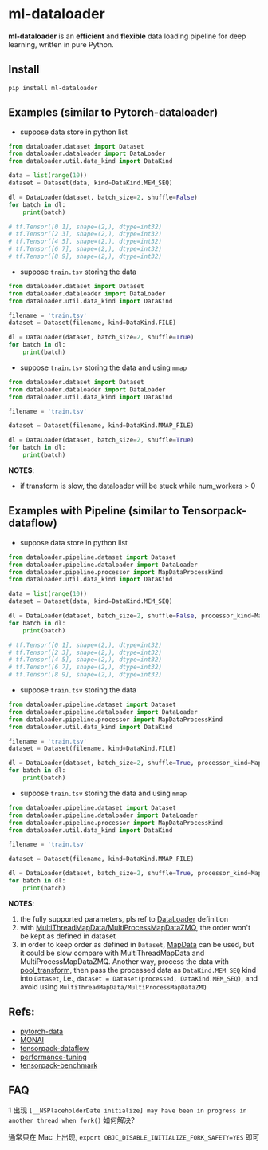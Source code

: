 # ml-dataloader

**ml-dataloader** is an **efficient** and **flexible** data loading pipeline for deep learning, written in pure Python.


## Install

`pip install ml-dataloader`


## Examples (similar to Pytorch-dataloader)

- suppose data store in python list

```python
from dataloader.dataset import Dataset
from dataloader.dataloader import DataLoader
from dataloader.util.data_kind import DataKind

data = list(range(10))
dataset = Dataset(data, kind=DataKind.MEM_SEQ)

dl = DataLoader(dataset, batch_size=2, shuffle=False)
for batch in dl:
    print(batch)

# tf.Tensor([0 1], shape=(2,), dtype=int32)
# tf.Tensor([2 3], shape=(2,), dtype=int32)
# tf.Tensor([4 5], shape=(2,), dtype=int32)
# tf.Tensor([6 7], shape=(2,), dtype=int32)
# tf.Tensor([8 9], shape=(2,), dtype=int32)
```

- suppose `train.tsv` storing the data

```python
from dataloader.dataset import Dataset
from dataloader.dataloader import DataLoader
from dataloader.util.data_kind import DataKind

filename = 'train.tsv'
dataset = Dataset(filename, kind=DataKind.FILE)

dl = DataLoader(dataset, batch_size=2, shuffle=True)
for batch in dl:
    print(batch)
```

- suppose `train.tsv` storing the data and using `mmap`

```python
from dataloader.dataset import Dataset
from dataloader.dataloader import DataLoader
from dataloader.util.data_kind import DataKind

filename = 'train.tsv'

dataset = Dataset(filename, kind=DataKind.MMAP_FILE)

dl = DataLoader(dataset, batch_size=2, shuffle=True)
for batch in dl:
    print(batch)
```

**NOTES**:

- if transform is slow, the dataloader will be stuck while num_workers > 0


## Examples with Pipeline (similar to Tensorpack-dataflow)

- suppose data store in python list

```python
from dataloader.pipeline.dataset import Dataset
from dataloader.pipeline.dataloader import DataLoader
from dataloader.pipeline.processor import MapDataProcessKind
from dataloader.util.data_kind import DataKind

data = list(range(10))
dataset = Dataset(data, kind=DataKind.MEM_SEQ)

dl = DataLoader(dataset, batch_size=2, shuffle=False, processor_kind=MapDataProcessKind.NORMAL)
for batch in dl:
    print(batch)

# tf.Tensor([0 1], shape=(2,), dtype=int32)
# tf.Tensor([2 3], shape=(2,), dtype=int32)
# tf.Tensor([4 5], shape=(2,), dtype=int32)
# tf.Tensor([6 7], shape=(2,), dtype=int32)
# tf.Tensor([8 9], shape=(2,), dtype=int32)
```

- suppose `train.tsv` storing the data

```python
from dataloader.pipeline.dataset import Dataset
from dataloader.pipeline.dataloader import DataLoader
from dataloader.pipeline.processor import MapDataProcessKind
from dataloader.util.data_kind import DataKind

filename = 'train.tsv'
dataset = Dataset(filename, kind=DataKind.FILE)

dl = DataLoader(dataset, batch_size=2, shuffle=True, processor_kind=MapDataProcessKind.MULTI_PROCESS, num_procs=20)
for batch in dl:
    print(batch)
```

- suppose `train.tsv` storing the data and using `mmap`

```python
from dataloader.pipeline.dataset import Dataset
from dataloader.pipeline.dataloader import DataLoader
from dataloader.pipeline.processor import MapDataProcessKind
from dataloader.util.data_kind import DataKind

filename = 'train.tsv'

dataset = Dataset(filename, kind=DataKind.MMAP_FILE)

dl = DataLoader(dataset, batch_size=2, shuffle=True, processor_kind=MapDataProcessKind.MULTI_PROCESS, num_procs=20)
for batch in dl:
    print(batch)
```

**NOTES**:

1. the fully supported parameters, pls ref to [DataLoader](https://github.com/ericxsun/ml-dataloader/blob/main/dataloader/dataloader.py) definition
2. with [MultiThreadMapData/MultiProcessMapDataZMQ](https://github.com/ericxsun/ml-dataloader/blob/main/dataloader/pipeline/processor.py), the order won't be kept as defined in dataset
3. in order to keep order as defined in `Dataset`, [MapData](https://github.com/ericxsun/ml-dataloader/blob/main/dataloader/pipeline/processor.py) can be used, but it could be slow compare with MultiThreadMapData and MultiProcessMapDataZMQ. Another way, process the data with [pool_transform](https://github.com/ericxsun/ml-dataloader/blob/main/dataloader/transform/misc.py), then pass the processed data as `DataKind.MEM_SEQ` kind into `Dataset`, i.e., `dataset = Dataset(processed, DataKind.MEM_SEQ)`, and avoid using `MultiThreadMapData/MultiProcessMapDataZMQ` 

## Refs:

- [pytorch-data](https://github.com/pytorch/pytorch/tree/master/torch/utils/data)
- [MONAI](https://github.com/Project-MONAI/MONAI)
- [tensorpack-dataflow](https://github.com/tensorpack/dataflow)
- [performance-tuning](https://github.com/tensorpack/tensorpack/blob/master/docs/tutorial/performance-tuning.md)
- [tensorpack-benchmark](https://github.com/tensorpack/benchmarks/blob/master/ResNet-Horovod/imagenet-resnet-horovod.py)

## FAQ

1 出现 `[__NSPlaceholderDate initialize] may have been in progress in another thread when fork()` 如何解决?

  通常只在 Mac 上出现, `export OBJC_DISABLE_INITIALIZE_FORK_SAFETY=YES` 即可
